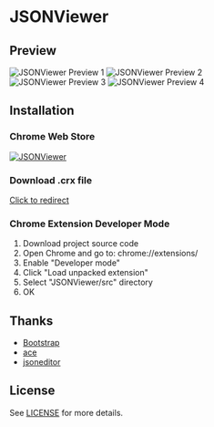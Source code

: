 # JSONViewer

## Preview
![JSONViewer Preview 1](https://github.com/oppoic/JSONViewer/blob/master/pic/cws.png)
![JSONViewer Preview 2](https://github.com/oppoic/JSONViewer/blob/master/pic/cws.png)
![JSONViewer Preview 3](https://github.com/oppoic/JSONViewer/blob/master/pic/cws.png)
![JSONViewer Preview 4](https://github.com/oppoic/JSONViewer/blob/master/pic/cws.png)

## Installation
### Chrome Web Store
[![JSONViewer](https://github.com/oppoic/JSONViewer/blob/master/pic/cws.png)](https://github.com/oppoic/JSONViewer)

### Download .crx file
[Click to redirect](https://github.com/oppoic/JSONViewer/tree/master/crx/JSONViewer.crx)

### Chrome Extension Developer Mode
1. Download project source code
2. Open Chrome and go to: chrome://extensions/
3. Enable "Developer mode"
4. Click "Load unpacked extension"
5. Select "JSONViewer/src" directory
6. OK

## Thanks
* [Bootstrap](https://getbootstrap.com/)
* [ace](https://github.com/ajaxorg/ace)
* [jsoneditor](https://github.com/josdejong/jsoneditor)

## License
See [LICENSE](https://github.com/oppoic/JSONViewer/blob/master/LICENSE) for more details.